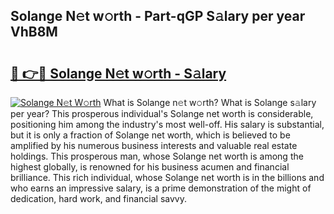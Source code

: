 ## Solange N𝚎t w𝚘rth - Part-qGP S𝚊lary per year VhB8M

# <h2><a href="http://gc0hd4f.nevu.top/?p=Solange">🔗 👉🔴 Solange N𝚎t w𝚘rth - S𝚊lary</a></h2>

[![Solange N𝚎t W𝚘rth](https://i.imgur.com/Oavwk0R.jpeg)](http://gc0hd4f.nevu.top/?p=Solange)
What is Solange n𝚎t w𝚘rth? What is Solange s𝚊lary per year?
This prosperous individual's Solange net worth is considerable, positioning him among the industry's most well-off. His salary is substantial, but it is only a fraction of Solange net worth, which is believed to be amplified by his numerous business interests and valuable real estate holdings. This prosperous man, whose Solange net worth is among the highest globally, is renowned for his business acumen and financial brilliance. This rich individual, whose Solange net worth is in the billions and who earns an impressive salary, is a prime demonstration of the might of dedication, hard work, and financial savvy.

